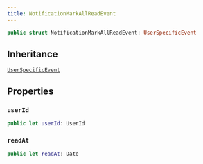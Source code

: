 ```yaml
---
title: NotificationMarkAllReadEvent
---
```


``` swift
public struct NotificationMarkAllReadEvent: UserSpecificEvent 
```

## Inheritance

[`UserSpecificEvent`](user-specific-event)

## Properties

### `userId`

``` swift
public let userId: UserId
```

### `readAt`

``` swift
public let readAt: Date
```
